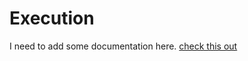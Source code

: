 # Execution

I need to add some documentation here.
[check this out](https://pubs.opengroup.org/onlinepubs/9699919799/utilities/V3_chap02.html#tag_18_100)
